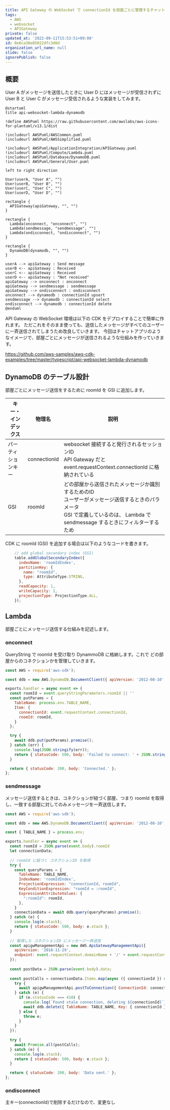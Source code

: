 ```yaml
---
title: API Gateway の WebSocket で connectionId を部屋ごとに管理するチャットアプリ実装サンプル
tags:
  - AWS
  - websocket
  - APIGateway
private: false
updated_at: '2022-09-11T15:53:51+09:00'
id: 0e0ca30e85022dfc3d0d
organization_url_name: null
slide: false
ignorePublish: false
---
```

## 概要

User A がメッセージを送信したときに User D にはメッセージが受信されずに User B と User C がメッセージ受信されるような実装をしてみます。

```plantuml
@startuml
title api-websocket-lambda-dynamodb

!define AWSPuml https://raw.githubusercontent.com/awslabs/aws-icons-for-plantuml/v13.1/dist

!includeurl AWSPuml/AWSCommon.puml
!includeurl AWSPuml/AWSSimplified.puml

!includeurl AWSPuml/ApplicationIntegration/APIGateway.puml
!includeurl AWSPuml/Compute/Lambda.puml
!includeurl AWSPuml/Database/DynamoDB.puml
!includeurl AWSPuml/General/User.puml

left to right direction

User(userA, "User A", "")
User(userB, "User B", "")
User(userC, "User C", "")
User(userD, "User D", "")

rectangle {
  APIGateway(apiGateway, "", "")
}

rectangle {
  Lambda(onconnect, "onconnect", "")
  Lambda(sendmessage, "sendmessage", "")
  Lambda(ondisconnect, "ondisconnect", "")
}

rectangle {
  DynamoDB(dynamodb, "", "")
}

userA --> apiGateway : Send message
userB <-- apiGateway : Received
userC <-- apiGateway : Received
userD <-- apiGateway : "Not received"
apiGateway --> onconnect : onconnect
apiGateway --> sendmessage : sendmessage
apiGateway --> ondisconnect : ondisconnect
onconnect --> dynamodb : connectionId upsert
sendmessage --> dynamodb : connectionId select
ondisconnect --> dynamodb : connectionId delete
@enduml
``` 

API Gateway の WebSocket 環境は以下の CDK をデプロイすることで簡単に作れます。
ただこれをそのまま使っても、送信したメッセージがすべてのユーザーに一斉送信されてしまうため改良していきます。
今回はチャットアプリのようなイメージで、部屋ごとにメッセージが送信されるような仕組みを作っていきます。

https://github.com/aws-samples/aws-cdk-examples/tree/master/typescript/api-websocket-lambda-dynamodb


## DynamoDB のテーブル設計

部屋ごとにメッセージ送信をするために roomId を GSI に追加します。

|キー・インデックス|物理名|説明|
|-|-|-|
|パーティションキー|connectionId|websocket 接続すると発行されるセッションID<br>API Gateway だと event.requestContext.connectionId に格納されている|
|GSI|roomId|どの部屋から送信されたメッセージか識別するためのID<br>ユーザーがメッセージ送信するときのパラメータ<br>GSI で定義しているのは、 Lambda で sendmessage するときにフィルターするため|

CDK に roomId (GSI) を追加する場合は以下のようなコードを書きます。

```js
    // add global secandary index (GSI)
    table.addGlobalSecondaryIndex({
      indexName: 'roomIdIndex',
      partitionKey: {
        name: "roomId",
        type: AttributeType.STRING,
      },
      readCapacity: 1,
      writeCapacity: 1,
      projectionType: ProjectionType.ALL,
    });
```

## Lambda

部屋ごとにメッセージ送信する仕組みを記述します。

### onconnect

QueryString で roomId を受け取り DynammoDB に格納します。これで どの部屋からのコネクションかを管理していきます。

```js
const AWS = require('aws-sdk');

const ddb = new AWS.DynamoDB.DocumentClient({ apiVersion: '2012-08-10', region: process.env.AWS_REGION });

exports.handler = async event => {
  const roomId = event.queryStringParameters.roomId || ''
  const putParams = {
    TableName: process.env.TABLE_NAME,
    Item: {
      connectionId: event.requestContext.connectionId,
      roomId: roomId,
    }
  };

  try {
    await ddb.put(putParams).promise();
  } catch (err) {
    console.log(JSON.stringify(err));
    return { statusCode: 500, body: 'Failed to connect: ' + JSON.stringify(err) };
  }

  return { statusCode: 200, body: 'Connected.' };
};
```

### sendmessage

メッセージ送信するときは、コネクションが紐づく部屋、つまり roomId を取得し、一致する部屋に対してのみメッセージを一斉送信します。

```js
const AWS = require('aws-sdk');

const ddb = new AWS.DynamoDB.DocumentClient({ apiVersion: '2012-08-10', region: process.env.AWS_REGION });

const { TABLE_NAME } = process.env;

exports.handler = async event => {
  const roomId = JSON.parse(event.body).roomId
  let connectionData;
  
  // roomId に紐づく コネクションID を取得
  try {
    const queryParams = {
      TableName: TABLE_NAME,
      IndexName: 'roomIdIndex',
      ProjectionExpression: "connectionId, roomId",
      KeyConditionExpression: "roomId = :roomId",
      ExpressionAttributeValues: {
        ":roomId": roomId,
      },
    }
    connectionData = await ddb.query(queryParams).promise();
  } catch (e) {
    console.log(e.stack);
    return { statusCode: 500, body: e.stack };
  }
  
  // 取得した コネクションID にメッセージ一斉送信
  const apigwManagementApi = new AWS.ApiGatewayManagementApi({
    apiVersion: '2018-11-29',
    endpoint: event.requestContext.domainName + '/' + event.requestContext.stage
  });
  
  const postData = JSON.parse(event.body).data;
  
  const postCalls = connectionData.Items.map(async ({ connectionId }) => {
    try {
      await apigwManagementApi.postToConnection({ ConnectionId: connectionId, Data: postData }).promise();
    } catch (e) {
      if (e.statusCode === 410) {
        console.log(`Found stale connection, deleting ${connectionId}`);
        await ddb.delete({ TableName: TABLE_NAME, Key: { connectionId } }).promise();
      } else {
        throw e;
      }
    }
  });
  
  try {
    await Promise.all(postCalls);
  } catch (e) {
    console.log(e.stack);
    return { statusCode: 500, body: e.stack };
  }

  return { statusCode: 200, body: 'Data sent.' };
};
```

### ondisconnect

主キー(connectionId)で削除するだけなので、変更なし
